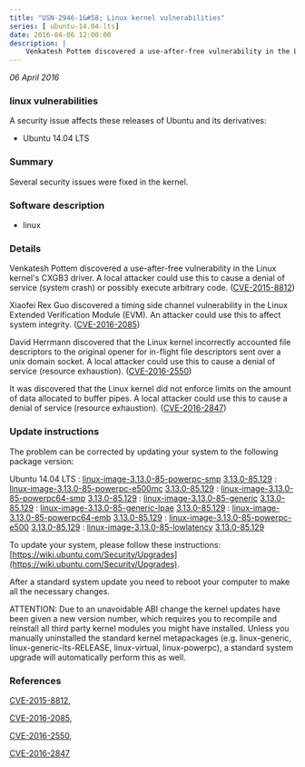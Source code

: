 ```yaml
---
title: "USN-2946-1&#58; Linux kernel vulnerabilities"
series: [ ubuntu-14.04-lts]
date: 2016-04-06 12:00:00
description: |
    Venkatesh Pottem discovered a use-after-free vulnerability in the Linux kernel&#39;s CXGB3 driver. A local attacker could use this to cause a denial of service (system crash) or possibly execute arbitrary code. ([CVE-2015-8812](http://people.ubuntu.com/~ubuntu-security/cve/CVE-2015-8812))
--- 
```

 
 

*06 April 2016*

### linux vulnerabilities

A security issue affects these releases of Ubuntu and its derivatives:

* Ubuntu 14.04 LTS

### Summary

Several security issues were fixed in the kernel. 

### Software description

* linux 

### Details

Venkatesh Pottem discovered a use-after-free vulnerability in the Linux kernel&#39;s CXGB3 driver. A local attacker could use this to cause a denial of service (system crash) or possibly execute arbitrary code. ([CVE-2015-8812](http://people.ubuntu.com/~ubuntu-security/cve/CVE-2015-8812))

Xiaofei Rex Guo discovered a timing side channel vulnerability in the Linux Extended Verification Module (EVM). An attacker could use this to affect system integrity. ([CVE-2016-2085](http://people.ubuntu.com/~ubuntu-security/cve/CVE-2016-2085))

David Herrmann discovered that the Linux kernel incorrectly accounted file descriptors to the original opener for in-flight file descriptors sent over a unix domain socket. A local attacker could use this to cause a denial of service (resource exhaustion). ([CVE-2016-2550](http://people.ubuntu.com/~ubuntu-security/cve/CVE-2016-2550))

It was discovered that the Linux kernel did not enforce limits on the amount of data allocated to buffer pipes. A local attacker could use this to cause a denial of service (resource exhaustion). ([CVE-2016-2847](http://people.ubuntu.com/~ubuntu-security/cve/CVE-2016-2847)) 

### Update instructions

The problem can be corrected by updating your system to the following package version:

Ubuntu 14.04 LTS
 : [linux-image-3.13.0-85-powerpc-smp](https://launchpad.net/ubuntu/+source/linux) <span> [3.13.0-85.129](https://launchpad.net/ubuntu/+source/linux/3.13.0-85.129) </span> 
 : [linux-image-3.13.0-85-powerpc-e500mc](https://launchpad.net/ubuntu/+source/linux) <span> [3.13.0-85.129](https://launchpad.net/ubuntu/+source/linux/3.13.0-85.129) </span> 
 : [linux-image-3.13.0-85-powerpc64-smp](https://launchpad.net/ubuntu/+source/linux) <span> [3.13.0-85.129](https://launchpad.net/ubuntu/+source/linux/3.13.0-85.129) </span> 
 : [linux-image-3.13.0-85-generic](https://launchpad.net/ubuntu/+source/linux) <span> [3.13.0-85.129](https://launchpad.net/ubuntu/+source/linux/3.13.0-85.129) </span> 
 : [linux-image-3.13.0-85-generic-lpae](https://launchpad.net/ubuntu/+source/linux) <span> [3.13.0-85.129](https://launchpad.net/ubuntu/+source/linux/3.13.0-85.129) </span> 
 : [linux-image-3.13.0-85-powerpc64-emb](https://launchpad.net/ubuntu/+source/linux) <span> [3.13.0-85.129](https://launchpad.net/ubuntu/+source/linux/3.13.0-85.129) </span> 
 : [linux-image-3.13.0-85-powerpc-e500](https://launchpad.net/ubuntu/+source/linux) <span> [3.13.0-85.129](https://launchpad.net/ubuntu/+source/linux/3.13.0-85.129) </span> 
 : [linux-image-3.13.0-85-lowlatency](https://launchpad.net/ubuntu/+source/linux) <span> [3.13.0-85.129](https://launchpad.net/ubuntu/+source/linux/3.13.0-85.129) </span> 

To update your system, please follow these instructions: [https://wiki.ubuntu.com/Security/Upgrades](https://wiki.ubuntu.com/Security/Upgrades).

After a standard system update you need to reboot your computer to make all the necessary changes.

ATTENTION: Due to an unavoidable ABI change the kernel updates have been given a new version number, which requires you to recompile and reinstall all third party kernel modules you might have installed. Unless you manually uninstalled the standard kernel metapackages (e.g. linux-generic, linux-generic-lts-RELEASE, linux-virtual, linux-powerpc), a standard system upgrade will automatically perform this as well. 

### References

 
 [CVE-2015-8812](http://people.ubuntu.com/~ubuntu-security/cve/CVE-2015-8812), 

 [CVE-2016-2085](http://people.ubuntu.com/~ubuntu-security/cve/CVE-2016-2085), 

 [CVE-2016-2550](http://people.ubuntu.com/~ubuntu-security/cve/CVE-2016-2550), 

 [CVE-2016-2847](http://people.ubuntu.com/~ubuntu-security/cve/CVE-2016-2847)
 

